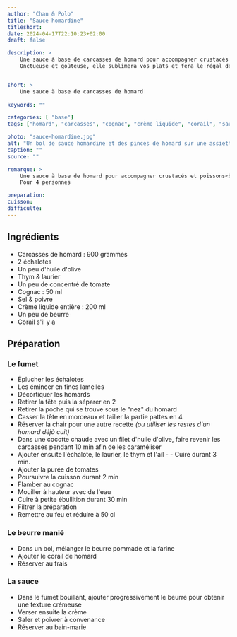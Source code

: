 ```yaml
---
author: "Chan & Polo"
title: "Sauce homardine"
titleshort:
date: 2024-04-17T22:10:23+02:00
draft: false

description: >
    Une sauce à base de carcasses de homard pour accompagner crustacés ou poissons.<br>
    Onctueuse et goûteuse, elle sublimera vos plats et fera le régal des convives.


short: >
    Une sauce à base de carcasses de homard
    
keywords: ""

categories: [ "base"]
tags: ["homard", "carcasses", "cognac", "crème liquide", "corail", "sauce", "crustacés", "poissons"]

photo: "sauce-homardine.jpg"
alt: "Un bol de sauce homardine et des pinces de homard sur une assiette"
caption: ""
source: ""

remarque: >
    Une sauce à base de homard pour accompagner crustacés et poissons<br>
    Pour 4 personnes

preparation: 
cuisson: 
difficulte:
---
```



## Ingrédients
- Carcasses de homard : 900 grammes
- 2 échalotes
- Un peu d'huile d'olive
- Thym & laurier
- Un peu de concentré de tomate
- Cognac : 50 ml
- Sel & poivre
- Crème liquide entière : 200 ml
- Un peu de beurre
- Corail s'il y a
## Préparation
### Le fumet
- Éplucher les échalotes
- Les émincer en fines lamelles
- Décortiquer les homards
- Retirer la tête puis la séparer en 2
- Retirer la poche qui se trouve sous le "nez" du homard
- Casser la tête en morceaux et tailler la partie pattes en 4
- Réserver la chair pour une autre recette *(ou utiliser les restes d'un homard déjà cuit)*
- Dans une cocotte chaude avec un filet d'huile d'olive, faire revenir les carcasses pendant 10 min afin de les caraméliser
- Ajouter ensuite l'échalote, le laurier, le thym et l'ail - - Cuire durant 3 min. 
- Ajouter la purée de tomates
- Poursuivre la cuisson durant 2 min
- Flamber au cognac
- Mouiller à hauteur avec de l'eau
- Cuire à petite ébullition durant 30 min
- Filtrer la préparation
- Remettre au feu et réduire à 50 cl
### Le beurre manié
- Dans un bol, mélanger le beurre pommade et la farine
- Ajouter le corail de homard
- Réserver au frais
### La sauce
- Dans le fumet bouillant, ajouter progressivement le beurre pour obtenir une texture crémeuse
- Verser ensuite la crème
- Saler et poivrer à convenance
- Réserver au bain-marie 